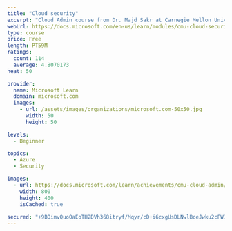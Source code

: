 ```yaml
---
title: "Cloud security"
excerpt: "Cloud Admin course from Dr. Majd Sakr at Carnegie Mellon University. Keeping your cloud secure means more than just adding permissions to resources. Learn about what cloud security means, including threats, cryptography, and regulation."
webUrl: https://docs.microsoft.com/en-us/learn/modules/cmu-cloud-security/
type: course
price: Free
length: PT59M
ratings:
  count: 114
  average: 4.8070173
heat: 50

provider:
  name: Microsoft Learn
  domain: microsoft.com
  images:
    - url: /assets/images/organizations/microsoft.com-50x50.jpg
      width: 50
      height: 50

levels:
  - Beginner

topics:
  - Azure
  - Security

images:
  - url: https://docs.microsoft.com/learn/achievements/cmu-cloud-admin/cmu-cloud-security-social.png
    width: 800
    height: 400
    isCached: true

secured: "+9BQimvQuoOaEoTH2DVh368itryf/Mqyr/cD+i6cxgUsDLNwlBceJwku2cFWIajJNPeQNg+L9xjUzgFH/TtCnHcLjVJfGDeijSir3GSLdB2r5kOmwjAW1QR6QIeKp9M9b4NaaOJ57HF1BuzBxnCENp9Qkvo3qLn8M0d5sh+wPfzy4mHPhAdIXh7bXtBsys/mJj8/NQ1pNxcxZqmx+UzCGDcZ43tmI/rB3AxR41w/syEsJSm+UNOO7Aer6PHVxNqbWoJv+vQx3WkXjxl4ndkvKkXMYf7ae1MK00oAv7td/0nuE0D+nw8kHJJKtXBO5PAewIiWV/Rv/DV1gnqDWKKb6CgC6P6msanC8JGa/ip4VbOOZuWbx5j2lAyqKqPPos7MRev6njbdF5sKOtjoW9H3p91ikxqEghV4TrcMwA5+uZM=;DroekKk0yWW5UxZ+f8nghA=="
---
```


